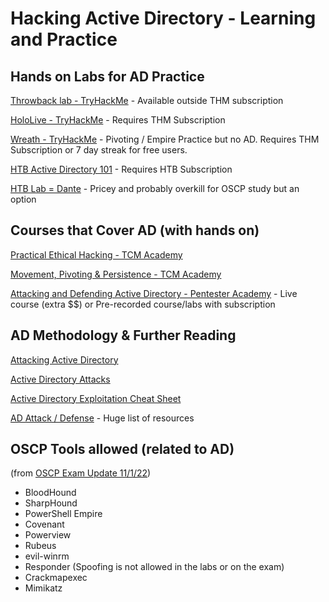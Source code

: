 
# Hacking Active Directory - Learning and Practice

## Hands on Labs for AD Practice
[Throwback lab - TryHackMe](https://tryhackme.com/network/throwback) - Available outside THM subscription

[HoloLive - TryHackMe](https://tryhackme.com/room/hololive) - Requires THM Subscription

[Wreath - TryHackMe](https://tryhackme.com/room/wreath) - Pivoting / Empire Practice but no AD.  Requires THM Subscription or 7 day streak for free users.

[HTB Active Directory 101](https://app.hackthebox.com/tracks/Active-Directory-101) - Requires HTB Subscription

[HTB Lab = Dante](https://app.hackthebox.com/prolabs/overview/dante) - Pricey and probably overkill for OSCP study but an option

## Courses that Cover AD (with hands on)
[Practical Ethical Hacking - TCM Academy](https://academy.tcm-sec.com/p/practical-ethical-hacking-the-complete-course)

[Movement, Pivoting & Persistence - TCM Academy](https://academy.tcm-sec.com/p/movement-pivoting-and-persistence-for-pentesters-and-ethical-hackers)

[Attacking and Defending Active Directory - Pentester Academy](https://www.pentesteracademy.com/activedirectorylab) - Live course (extra $$) or Pre-recorded course/labs with subscription

## AD Methodology & Further Reading
[Attacking Active Directory](https://zer1t0.gitlab.io/posts/attacking_ad/)

[Active Directory Attacks](https://gist.github.com/Rajchowdhury420/da4d12a3db13aa5232fcd4e7d96ec6a1)

[Active Directory Exploitation Cheat Sheet](https://github.com/Integration-IT/Active-Directory-Exploitation-Cheat-Sheet)

[AD Attack / Defense](https://github.com/infosecn1nja/AD-Attack-Defense) - Huge list of resources

## OSCP Tools allowed (related to AD)
(from [OSCP Exam Update 11/1/22](https://help.offensive-security.com/hc/en-us/articles/4412170923924-OSCP-Exam-Update-01-11-22-FAQ))
* BloodHound
* SharpHound
* PowerShell Empire
* Covenant 
* Powerview
* Rubeus
* evil-winrm
* Responder (Spoofing is not allowed in the labs or on the exam)
* Crackmapexec
* Mimikatz

